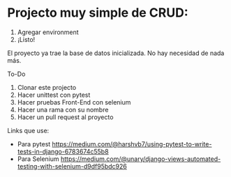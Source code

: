 # Projecto muy simple de CRUD:

1. Agregar environment
2. ¡Listo!

El proyecto ya trae la base de datos inicializada. No hay necesidad de nada más.


To-Do 

1) Clonar este projecto
2) Hacer unittest con pytest 
3) Hacer pruebas Front-End con selenium
4) Hacer una rama con su nombre
5) Hacer un pull request al proyecto


Links que use:
- Para pytest https://medium.com/@harshvb7/using-pytest-to-write-tests-in-django-6783674c55b8
- Para Selenium https://medium.com/@unary/django-views-automated-testing-with-selenium-d9df95bdc926

